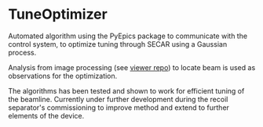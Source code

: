 # TuneOptimizer
Automated algorithm using the PyEpics package to communicate with the control system, to optimize tuning through SECAR using a Gaussian process.

Analysis from image processing (see [viewer repo](https://github.com/pluflou/Viewer-Image-Analysis)) to locate beam
is used as observations for the optimization.

The algorithms has been tested and shown to work for efficient tuning of the beamline. Currently under further development during the recoil separator's commissioning to improve method and extend to further elements of the device.

